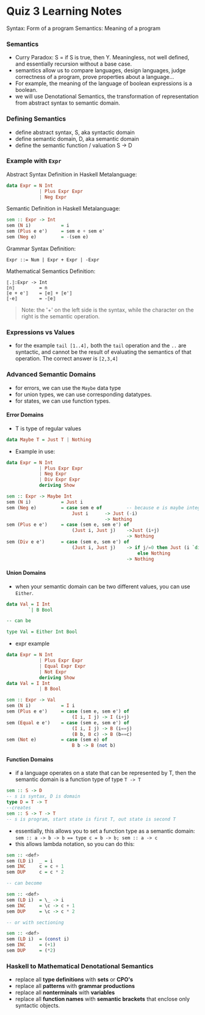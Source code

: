 # Quiz 3 Learning Notes

Syntax: Form of a program
Semantics: Meaning of a program

### Semantics
- Curry Paradox: S = if S is true, then Y. Meaningless, not well defined, and essentially recursion without a base case.
- semantics allow us to compare languages, design languages, judge correctness of a program, prove properties about a language...
- For example, the meaning of the language of boolean expressions is a boolean.
- we will use Denotational Semantics, the transformation of representation from abstract syntax to semantic domain.

### Defining Semantics
- define abstract syntax, S, aka syntactic domain
- define semantic domain, D, aka semantic domain
- define the semantic function / valuation  S -> D

### Example with `Expr`
Abstract Syntax Definition in Haskell Metalanguage:
```haskell
data Expr = N Int
			| Plus Expr Expr
			| Neg Expr
```

Semantic Definition in Haskell Metalanguage:
```haskell
sem :: Expr -> Int
sem (N i) 			= i
sem (Plus e e')		= sem e + sem e'
sem (Neg e) 		= -(sem e)
```

Grammar Syntax Definition:
```
Expr ::= Num | Expr + Expr | -Expr
```

Mathematical Semantics Definition:
```
⟦.⟧:Expr -> Int
⟦n⟧			= n
⟦e + e'⟧	= ⟦e⟧ + ⟦e'⟧
⟦-e⟧		= -⟦e⟧
```
> Note: the '+' on the left side is the syntax, while the character on the right is the semantic operation.

### Expressions vs Values
- for the example `tail [1..4],` both the `tail` operation and the `..` are syntactic, and cannot be the result of evaluating the semantics of that operation. The correct answer is `[2,3,4]`

### Advanced Semantic Domains
- for errors, we can use the `Maybe` data type
- for union types, we can use corresponding datatypes.
- for states, we can use function types.

#### Error Domains
- T is type of regular values
```haskell
data Maybe T = Just T | Nothing
```
- Example in use:
```haskell
data Expr = N Int
			| Plus Expr Expr
			| Neg Expr
			| Div Expr Expr
			deriving Show

sem :: Expr -> Maybe Int
sem (N i) 			= Just i
sem (Neg e)			= case sem e of 		-- because e is maybe integer, we cant be sure that e is valid (we could have a dib by 0 err => Nothing)
						Just i 		-> Just (-i)
									-> Nothing
sem (Plus e e')		= case (sem e, sem e') of 
						(Just i, Just j)	->Just (i+j)
											-> Nothing
sem (Div e e')		= case (sem e, sem e') of 
						(Just i, Just j)	-> if j/=0 then Just (i `div` j)
												else Nothing
											-> Nothing
```

#### Union Domains
- when your semantic domain can be two different values, you can use `Either`.
```haskell
data Val = I Int
		`| B Bool

-- can be

type Val = Either Int Bool
```
- expr example
```haskell
data Expr = N Int
			| Plus Expr Expr
			| Equal Expr Expr
			| Not Expr
			deriving Show
data Val = I Int
			| B Bool

sem :: Expr -> Val
sem (N i)			= I i
sem (Plus e e')		= case (sem e, sem e') of
						(I i, I j) -> I (i+j)
sem (Equal e e')	= case (sem e, sem e') of
						(I i, I j) -> B (i==j)
						(B b, B c) -> B (b==c)
sem (Not e)			= case (sem e) of
						B b -> B (not b)
```

#### Function Domains
- if a language operates on a state that can be represented by T, then the semantic domain is a function type of type `T -> T`
```haskell
sem :: S -> D
-- s is syntax, D is domain
type D = T -> T
--creates
sem :: S -> T -> T
-- s is program, start state is first T, out state is second T
```
- essentially, this allows you to set a function type as a semantic domain: `sem :: a -> b -> b == type c = b -> b; sem :: a -> c`
- this allows lambda notation, so you can do this:
```haskell
sem :: <def>
sem (LD i)	_ = i
sem INC		c = c + 1
sem DUP 	c = c * 2

-- can become 

sem :: <def>
sem (LD i) 	= \_ -> i
sem INC		= \c -> c + 1
sem DUP 	= \c -> c * 2

-- or with sectioning

sem :: <def>
sem (LD i) 	= (const i)
sem INC		= (+1)
sem DUP 	= (*2)
```

### Haskell to Mathematical Denotational Semantics
- replace all **type definitions** with **sets** or **CPO's**
- replace all **patterns** with **grammar productions**
- replace all **nonterminals** with **variables**
- replace all **function names** with **semantic brackets** that enclose only syntactic objects.

